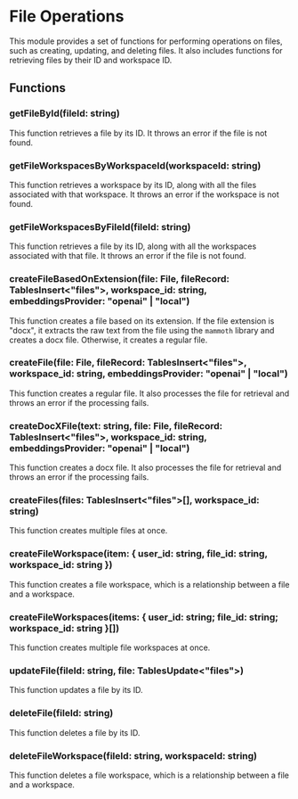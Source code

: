 # File Operations

This module provides a set of functions for performing operations on files, such as creating, updating, and deleting files. It also includes functions for retrieving files by their ID and workspace ID.

## Functions

### getFileById(fileId: string)

This function retrieves a file by its ID. It throws an error if the file is not found.

### getFileWorkspacesByWorkspaceId(workspaceId: string)

This function retrieves a workspace by its ID, along with all the files associated with that workspace. It throws an error if the workspace is not found.

### getFileWorkspacesByFileId(fileId: string)

This function retrieves a file by its ID, along with all the workspaces associated with that file. It throws an error if the file is not found.

### createFileBasedOnExtension(file: File, fileRecord: TablesInsert<"files">, workspace_id: string, embeddingsProvider: "openai" | "local")

This function creates a file based on its extension. If the file extension is "docx", it extracts the raw text from the file using the `mammoth` library and creates a docx file. Otherwise, it creates a regular file.

### createFile(file: File, fileRecord: TablesInsert<"files">, workspace_id: string, embeddingsProvider: "openai" | "local")

This function creates a regular file. It also processes the file for retrieval and throws an error if the processing fails.

### createDocXFile(text: string, file: File, fileRecord: TablesInsert<"files">, workspace_id: string, embeddingsProvider: "openai" | "local")

This function creates a docx file. It also processes the file for retrieval and throws an error if the processing fails.

### createFiles(files: TablesInsert<"files">[], workspace_id: string)

This function creates multiple files at once.

### createFileWorkspace(item: { user_id: string, file_id: string, workspace_id: string })

This function creates a file workspace, which is a relationship between a file and a workspace.

### createFileWorkspaces(items: { user_id: string; file_id: string; workspace_id: string }[])

This function creates multiple file workspaces at once.

### updateFile(fileId: string, file: TablesUpdate<"files">)

This function updates a file by its ID.

### deleteFile(fileId: string)

This function deletes a file by its ID.

### deleteFileWorkspace(fileId: string, workspaceId: string)

This function deletes a file workspace, which is a relationship between a file and a workspace.